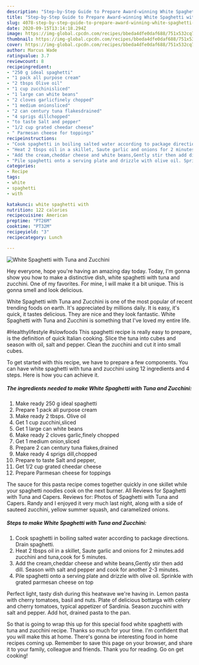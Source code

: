 ```yaml
---
description: "Step-by-Step Guide to Prepare Award-winning White Spaghetti with Tuna and Zucchini"
title: "Step-by-Step Guide to Prepare Award-winning White Spaghetti with Tuna and Zucchini"
slug: 4078-step-by-step-guide-to-prepare-award-winning-white-spaghetti-with-tuna-and-zucchini
date: 2020-09-15T13:14:18.294Z
image: https://img-global.cpcdn.com/recipes/bbeda4dfe0daf688/751x532cq70/white-spaghetti-with-tuna-and-zucchini-recipe-main-photo.jpg
thumbnail: https://img-global.cpcdn.com/recipes/bbeda4dfe0daf688/751x532cq70/white-spaghetti-with-tuna-and-zucchini-recipe-main-photo.jpg
cover: https://img-global.cpcdn.com/recipes/bbeda4dfe0daf688/751x532cq70/white-spaghetti-with-tuna-and-zucchini-recipe-main-photo.jpg
author: Marcus Wade
ratingvalue: 3.7
reviewcount: 8
recipeingredient:
- "250 g ideal spaghetti"
- "1 pack all purpose cream"
- "2 tbsps Olive oil"
- "1 cup zucchinisliced"
- "1 large can white beans"
- "2 cloves garlicfinely chopped"
- "1 medium onionsliced"
- "2 can century tuna flakesdrained"
- "4 sprigs dillchopped"
- "to taste Salt and pepper"
- "1/2 cup grated cheedar cheese"
- " Parmesan cheese for toppings"
recipeinstructions:
- "Cook spaghetti in boiling salted water according to package directions. Drain spaghetti."
- "Heat 2 tbsps oil in a skillet, Saute garlic and onions for 2 minutes.add zucchini and tuna,cook for 5 minutes."
- "Add the cream,cheddar cheese and white beans,Gently stir then add dill. Season with salt and pepper and cook for another 2-3 minutes."
- "Pile spaghetti onto a serving plate and drizzle with olive oil. Sprinkle with grated parmesan cheese on top"
categories:
- Recipe
tags:
- white
- spaghetti
- with

katakunci: white spaghetti with 
nutrition: 122 calories
recipecuisine: American
preptime: "PT26M"
cooktime: "PT32M"
recipeyield: "3"
recipecategory: Lunch

---
```



![White Spaghetti with Tuna and Zucchini](https://img-global.cpcdn.com/recipes/bbeda4dfe0daf688/751x532cq70/white-spaghetti-with-tuna-and-zucchini-recipe-main-photo.jpg)

Hey everyone, hope you're having an amazing day today. Today, I'm gonna show you how to make a distinctive dish, white spaghetti with tuna and zucchini. One of my favorites. For mine, I will make it a bit unique. This is gonna smell and look delicious.

White Spaghetti with Tuna and Zucchini is one of the most popular of recent trending foods on earth. It's appreciated by millions daily. It is easy, it's quick, it tastes delicious. They are nice and they look fantastic. White Spaghetti with Tuna and Zucchini is something that I've loved my entire life.

#Healthylifestyle #slowfoods This spaghetti recipe is really easy to prepare, is the definition of quick Italian cooking. Slice the tuna into cubes and season with oil, salt and pepper. Clean the zucchini and cut it into small cubes.


To get started with this recipe, we have to prepare a few components. You can have white spaghetti with tuna and zucchini using 12 ingredients and 4 steps. Here is how you can achieve it.

<!--inarticleads1-->

##### The ingredients needed to make White Spaghetti with Tuna and Zucchini:

1. Make ready 250 g ideal spaghetti
1. Prepare 1 pack all purpose cream
1. Make ready 2 tbsps. Olive oil
1. Get 1 cup zucchini,sliced
1. Get 1 large can white beans
1. Make ready 2 cloves garlic,finely chopped
1. Get 1 medium onion,sliced
1. Prepare 2 can century tuna flakes,drained
1. Make ready 4 sprigs dill,chopped
1. Prepare to taste Salt and pepper,
1. Get 1/2 cup grated cheedar cheese
1. Prepare  Parmesan cheese for toppings


The sauce for this pasta recipe comes together quickly in one skillet while your spaghetti noodles cook on the next burner. All Reviews for Spaghetti with Tuna and Capers. Reviews for: Photos of Spaghetti with Tuna and Capers. Randy and I enjoyed it very much last night, along with a side of sauteed zucchini, yellow summer squash, and caramelized onions. 

<!--inarticleads2-->

##### Steps to make White Spaghetti with Tuna and Zucchini:

1. Cook spaghetti in boiling salted water according to package directions. Drain spaghetti.
1. Heat 2 tbsps oil in a skillet, Saute garlic and onions for 2 minutes.add zucchini and tuna,cook for 5 minutes.
1. Add the cream,cheddar cheese and white beans,Gently stir then add dill. Season with salt and pepper and cook for another 2-3 minutes.
1. Pile spaghetti onto a serving plate and drizzle with olive oil. Sprinkle with grated parmesan cheese on top


Perfect light, tasty dish during this heatwave we&#39;re having in. Lemon pasta with cherry tomatoes, basil and nuts. Plate of delicious bottarga with celery and cherry tomatoes, typical appetizer of Sardinia. Season zucchini with salt and pepper. Add hot, drained pasta to the pan. 

So that is going to wrap this up for this special food white spaghetti with tuna and zucchini recipe. Thanks so much for your time. I'm confident that you will make this at home. There's gonna be interesting food in home recipes coming up. Remember to save this page on your browser, and share it to your family, colleague and friends. Thank you for reading. Go on get cooking!
